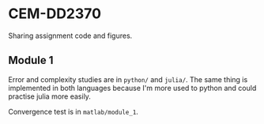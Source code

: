 # CEM-DD2370
Sharing assignment code and figures.

## Module 1
Error and complexity studies are in `python/` and `julia/`. The same thing is implemented in both languages because I'm more used to python and could practise julia more easily.

Convergence test is in `matlab/module_1`.
